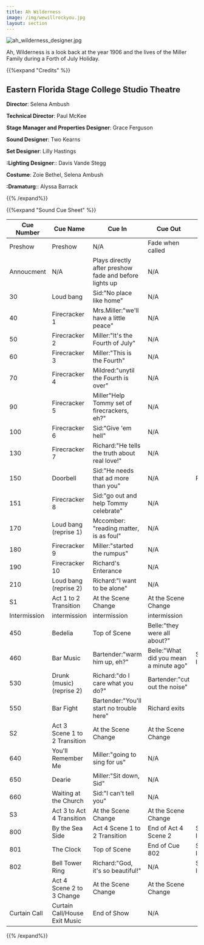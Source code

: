 ```yaml
---
title: Ah Wilderness
image: /img/wewillrockyou.jpg
layout: section
---
```


![ah_wilderness_designer.jpg](/ah_wilderness_designer.jpg)

Ah, Wilderness is a look back at the year 1906 and the lives of the Miller Family during a Forth of July Holiday.

{{%expand "Credits" %}}

## Eastern Florida Stage College Studio Theatre

**Director**: Selena Ambush

**Technical Director**: Paul McKee

**Stage Manager and Properties Designer**: Grace Ferguson

**Sound Designer**: Two Kearns

**Set Designer**: Lilly Hastings

**:Lighting Designer**:: Davis Vande Stegg

**Costume**: Zoie Bethel, Selena Ambush

**:Dramaturg**:: Alyssa Barrack

{{% /expand%}}

{{%expand "Sound Cue Sheet" %}}

| Cue Number   | Cue Name  | Cue In | Cue Out| Notes   | Page # |
| ------------ | ----------------------------- | ------------------------------------------------------ | -------------------------------------- | ------------------- | ------ |
| Preshow  | Preshow   | N/A| Fade when called   | | N/A|
| Annoucment   | N/A   | Plays directly after preshow fade and before lights up | N/A| | N/A|
| 30   | Loud bang | Sid:"No place like home"   | N/A| | 3  |
| 40   | Firecracker 1 | Mrs.Miller:"we'll have a little peace" | N/A| | 4  |
| 50   | Firecracker 2 | Miller:"It's the Fourth of July"   | N/A| | 5  |
| 60   | Firecracker 3 | Miller:"This is the Fourth"| N/A| | 6  |
| 70   | Firecracker 4 | Mildred:"unytil the Fourth is over"| N/A| | 7  |
| 90   | Firecracker 5 | Miller"Help Tommy set of firecrackers, eh?"| N/A| | 9  |
| 100  | Firecracker 6 | Sid:"Give 'em hell"| N/A| | 10 |
| 130  | Firecracker 7 | Richard:"He tells the truth about real love!"  | N/A| | 13 |
| 150  | Doorbell  | Sid:"He needs that ad more than you"   | N/A| Practical   | 15 |
| 151  | Firecracker 8 | Sid:"go out and help Tommy celebrate"  | N/A| | 15 |
| 170  | Loud bang (reprise 1) | Mccomber: "reading matter, is as foul" | N/A| | 17 |
| 180  | Firecracker 9 | Miller:"started the rumpus"| N/A| | 18 |
| 190  | Firecracker 10| Richard's Enterance| N/A| | 19 |
| 210  | Loud bang (reprise 2) | Richard:"I want to be alone"   | N/A| | 21 |
| S1   | Act 1 to 2 Transition | At the Scene Change| At the Scene Change| | N/A|
| Intermission | intermission  | intermission   | intermission   | | N/A|
| 450  | Bedelia   | Top of Scene   | Belle:"they were all about?"   | | 45-46  |
| 460  | Bar Music | Bartender:"warm him up, eh?"   | Belle:"What did you mean a minute ago" | Special Instruction | 46-51  |
| 530  | Drunk (music) (reprise 2) | Richard:"do I care what you do?"   | Bartender:"cut out the noise"  | | 53-54  |
| 550  | Bar Fight | Bartender:"You'll start no trouble here"   | Richard exits  | | 55 |
| S2   | Act 3 Scene 1 to 2 Transition | At the Scene Change| At the Scene Change| | N/A|
| 640  | You'll Remember Me| Miller:"going to sing for us"  | N/A| | 64 |
| 650  | Dearie| Miller:"Sit down, Sid" | N/A| | 65 |
| 660  | Waiting at the Church | Sid:"I can't tell you" | N/A| | 66 |
| S3   | Act 3 to Act 4 Transition | At the Scene Change| At the Scene Change| | N/A|
| 800  | By the Sea Side   | Act 4 Scene 1 to 2 Transition  | End of Act 4 Scene 2   | Special Instruction | 80-92  |
| 801  | The Clock | Top of Scene   | End of Cue 802 | Special Instruction | 80-81  |
| 802  | Bell Tower Ring   | Richard:"God, it's so beautiful!"  | N/A| Special Instruction | 80 |
|  | Act 4 Scene 2 to 3 Change | At the Scene Change| At the Scene Change| | N/A|
| Curtain Call | Curtain Call/House Exit Music | End of Show| N/A| | N/A|

{{% /expand%}}
